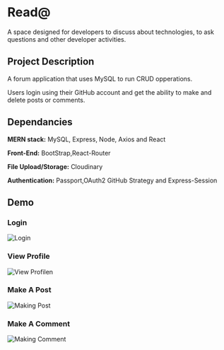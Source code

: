 # Read@
A space designed for developers to discuss about technologies, to ask questions and other developer activities.

## Project Description
A forum application that uses MySQL to run CRUD opperations. 

Users login using their GitHub account and get the ability to make and delete posts or comments.

## Dependancies

**MERN stack:** MySQL, Express, Node, Axios and React

**Front-End:** BootStrap,React-Router

**File Upload/Storage:** Cloudinary

**Authentication:** Passport,OAuth2 GitHub Strategy and Express-Session


## Demo

### Login

![Login]()

### View Profile

![View Profilen](https://media.giphy.com/media/2ikyEj7bCHSmyNu8Mq/giphy.gif)

### Make A Post

![Making Post]()

### Make A Comment

![Making Comment](https://media.giphy.com/media/SiIdf0igxXLukfyCQJ/giphy.gif)

